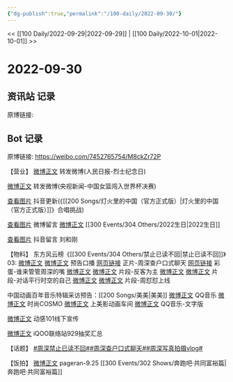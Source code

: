 ```yaml
---
{"dg-publish":true,"permalink":"/100-daily/2022-09-30/"}
---
```


<< [[100 Daily/2022-09-29\|2022-09-29]] | [[100 Daily/2022-10-01\|2022-10-01]] >>
# 2022-09-30

## 资讯站 记录

原博链接:

## Bot 记录

原博链接: https://weibo.com/7452765754/M8ckZr72P

【营业】
[微博正文](http://weibo.com/1736988591/M83C83nII) 转发微博(人民日报-烈士纪念日)

[微博正文](https://weibo.com/1736988591/M8aXCxDZg) 转发微博(央视新闻-中国女篮闯入世界杯决赛)

[查看图片](https://wx2.sinaimg.cn/large/0088n2Pggy1h6p1fi466rj30ku1120v4.jpg) 抖音更新(《[[200 Songs/灯火里的中国（官方正式版）\|灯火里的中国（官方正式版）]]》合唱挑战)

[查看图片](https://wx2.sinaimg.cn/large/0088n2Pggy1h6p1b3uac6j30u017fabg.jpg) 微博留言 [微博正文](https://weibo.com/1736988591/M81n2axLE) [[300 Events/304 Others/2022生日\|2022生日]]

[查看图片](https://wx2.sinaimg.cn/large/0088n2Pggy1h6p1ljn3n5j30yy09igm8.jpg) 抖音留言 刘和刚

【物料】
东方风云榜《[[300 Events/304 Others/禁止已读不回\|禁止已读不回]]》03:
[微博正文](http://weibo.com/7516842376/M87wSm9CI) [微博正文](https://weibo.com/7779932378/M87ueotoJ) 预告口播
[网页链接](https://weibo.cn/sinaurl?u=https%3A%2F%2Fbp-share.bestv.com.cn%2Fbp-share%2FsharePage.html%3Ftype%3DimmersivePage%26titleId%3D520713%26titleAppId%3D222045%26ipId%3D1119) 正片-周深查户口式聊天
[网页链接](https://weibo.cn/sinaurl?u=https%3A%2F%2Fbp-share.bestv.com.cn%2Fbp-share%2FsharePage.html%3FtitleId%3D520712%26contentId%3D-1%26currentEpisode%3D0%26modelType%3D1%26curModel%3D0%26version%3D4902%26platform%3Dandroid) 彩蛋-谁来管管周深的嘴
[微博正文](https://weibo.com/7516842376/M87Veos0H) [微博正文](https://weibo.com/7779932378/M87ReFruX) 片段-反客为主
[微博正文](https://weibo.com/7516842376/M883lxk6f) [微博正文](https://weibo.com/7779932378/M87ZBkenH) 片段-对话平行时空的自己
[微博正文](https://weibo.com/7516842376/M88bt7WSY) [微博正文](https://weibo.com/7779932378/M887fjuMM) 片段-周怼怼上线

中国动画百年音乐特辑采访预告：[[200 Songs/美美\|美美]]
[微博正文](http://weibo.com/2169129705/M88HW2B8T) QQ音乐
[微博正文](http://weibo.com/1518966617/M88IEjGol) 时尚COSMO
[微博正文](http://weibo.com/7191744979/M88FUqg36) 上美影动画车间
[微博正文](https://weibo.com/2169129705/M8c2pgrMi) QQ音乐-文字版

[微博正文](http://weibo.com/1738376280/M8ceFCM8h) 动感101线下宣传

[微博正文](http://weibo.com/6378846558/M8aBSgaRL) iQOO联络站929抽奖汇总

【话题】
[#周深禁止已读不回#](https://s.weibo.com/weibo?q=%23%E5%91%A8%E6%B7%B1%E7%A6%81%E6%AD%A2%E5%B7%B2%E8%AF%BB%E4%B8%8D%E5%9B%9E%23)[#周深查户口式聊天#](https://s.weibo.com/weibo?q=%23%E5%91%A8%E6%B7%B1%E6%9F%A5%E6%88%B7%E5%8F%A3%E5%BC%8F%E8%81%8A%E5%A4%A9%23)[#周深写真拍摄vlog#](https://s.weibo.com/weibo?q=%23%E5%91%A8%E6%B7%B1%E5%86%99%E7%9C%9F%E6%8B%8D%E6%91%84vlog%23)

【饭拍】
[微博正文](http://weibo.com/7633014126/M8c19jaZE) pageran-9.25 [[300 Events/302 Shows/奔跑吧·共同富裕篇\|奔跑吧·共同富裕篇]]
